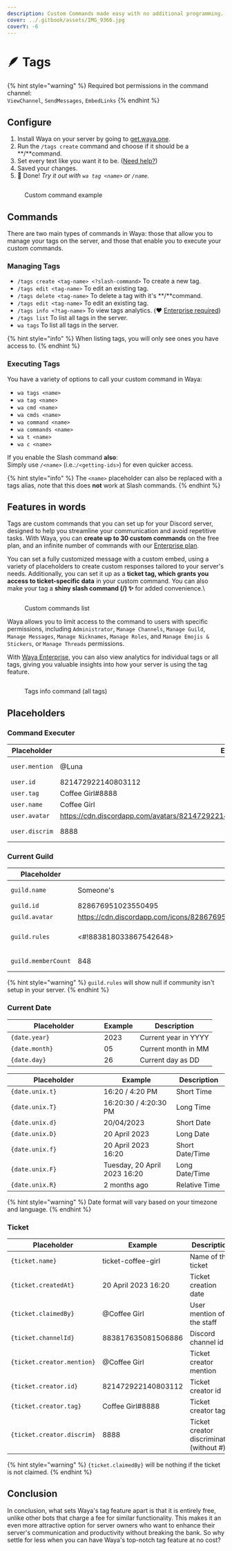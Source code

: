 ```yaml
---
description: Custom Commands made easy with no additional programming.
cover: ../.gitbook/assets/IMG_9366.jpg
coverY: -6
---
```


# 🪶 Tags

{% hint style="warning" %}
Required bot permissions in the command channel:\
`ViewChannel`, `SendMessages`, `EmbedLinks`
{% endhint %}

## Configure

1. Install Waya on your server by going to [get.waya.one](https://get.waya.one).
2. Run the `/tags create` command and choose if it should be a \*\*/\*\*command.
3. Set every text like you want it to be. ([Need help?](https://lunish.nl/support))
4. Saved your changes.
5. 🎉 Done! _Try it out with `wa tag <name>` or `/name`._

<figure><img src="../.gitbook/assets/image (4) (1).png" alt=""><figcaption><p>Custom command example</p></figcaption></figure>

## Commands

There are two main types of commands in Waya: those that allow you to manage your tags on the server, and those that enable you to execute your custom commands.

### Managing Tags

* `/tags create <tag-name> <?slash-command>` To create a new tag.
* `/tags edit <tag-name>` To edit an existing tag.
* `/tags delete <tag-name>` To delete a tag with it's \*\*/\*\*command.
* `/tags edit <tag-name>` To edit an existing tag.
* `/tags info <?tag-name>` To view tags analytics. (❤️ [Enterprise required](https://waya.one/enterprise))
* `/tags list` To list all tags in the server.
* `wa tags` To list all tags in the server.

{% hint style="info" %}
When listing tags, you will only see ones you have access to.
{% endhint %}

### Executing Tags

You have a variety of options to call your custom command in Waya:

* `wa tags <name>`
* `wa tag <name>`
* `wa cmd <name>`
* `wa cmds <name>`
* `wa command <name>`
* `wa commands <name>`
* `wa t <name>`
* `wa c <name>`

If you enable the Slash command **also**:\
Simply use `/<name>` (i.e.:`/<getting-ids>`) for even quicker access.

{% hint style="info" %}
The `<name>` placeholder can also be replaced with a tags alias, note that this does **not** work at Slash commands.
{% endhint %}

## Features in words

Tags are custom commands that you can set up for your Discord server, designed to help you streamline your communication and avoid repetitive tasks. With Waya, you can **create up to 30 custom commands** on the free plan, and an infinite number of commands with our [Enterprise plan](https://waya.one/enterprise).

You can set a fully customized message with a custom embed, using a variety of placeholders to create custom responses tailored to your server's needs. Additionally, you can set it up as a **ticket tag, which grants you access to ticket-specific data** in your custom command. You can also make your tag a **shiny slash command (/) ✨** for added convenience.\\

<figure><img src="../.gitbook/assets/image (3) (1) (2).png" alt=""><figcaption><p>Custom commands list</p></figcaption></figure>

Waya allows you to limit access to the command to users with specific permissions, including `Administrator`, `Manage Channels`, `Manage Guild`, `Manage Messages`, `Manage Nicknames`, `Manage Roles`, and `Manage Emojis & Stickers`, or `Manage Threads` permissions.

With [Waya Enterprise](https://waya.one/enterprise), you can also view analytics for individual tags or all tags, giving you valuable insights into how your server is using the tag feature.

<figure><img src="../.gitbook/assets/image (4) (2) (1).png" alt=""><figcaption><p>Tags info command (all tags)</p></figcaption></figure>

## Placeholders

### Command Executer

<table><thead><tr><th width="171.33333333333331">Placeholder</th><th width="353.0625">Example</th><th>Description</th></tr></thead><tbody><tr><td><code>user.mention</code></td><td>@Luna</td><td>User mention</td></tr><tr><td><code>user.id</code></td><td>821472922140803112</td><td>User id</td></tr><tr><td><code>user.tag</code></td><td>Coffee Girl#8888</td><td>User tag</td></tr><tr><td><code>user.name</code></td><td>Coffee Girl</td><td>Username</td></tr><tr><td><code>user.avatar</code></td><td><a href="https://cdn.discordapp.com/avatars/821472922140803112/4a0d2627b54af074656245c8c6f6b9fc.png?size=2048">https://cdn.discordapp.com/avatars/821472922140803112/4a0d2627b54af074656245c8c6f6b9fc.png</a></td><td>Avatar URL</td></tr><tr><td><code>user.discrim</code></td><td>8888</td><td>Discriminator (without #)</td></tr></tbody></table>

### Current Guild

<table><thead><tr><th width="220">Placeholder</th><th width="321.3333333333333">Example</th><th>Description</th></tr></thead><tbody><tr><td><code>guild.name</code></td><td>Someone's</td><td>Server name</td></tr><tr><td><code>guild.id</code></td><td>828676951023550495</td><td>Server id</td></tr><tr><td><code>guild.avatar</code></td><td><a href="https://cdn.discordapp.com/icons/828676951023550495/a_d05303b604aa28b9c13eca7b5e804349.gif?size=512">https://cdn.discordapp.com/icons/828676951023550495/a_d05303b604aa28b9c13eca7b5e804349.gif</a></td><td>Icon URL</td></tr><tr><td><code>guild.rules</code></td><td>&#x3C;#!883818033867542648></td><td>Rules channel mention</td></tr><tr><td><code>guild.memberCount</code></td><td>848</td><td>Member count</td></tr></tbody></table>

{% hint style="warning" %}
`guild.rules` will show null if community isn't setup in your server.
{% endhint %}

### Current Date

<table><thead><tr><th width="200.33333333333331">Placeholder</th><th>Example</th><th>Description</th></tr></thead><tbody><tr><td><code>{date.year}</code></td><td>2023</td><td>Current year in YYYY</td></tr><tr><td><code>{date.month}</code></td><td>05</td><td>Current month in MM</td></tr><tr><td><code>{date.day}</code></td><td>26</td><td>Current day as DD</td></tr></tbody></table>

<table><thead><tr><th width="199.33333333333331">Placeholder</th><th>Example</th><th>Description</th></tr></thead><tbody><tr><td><code>{date.unix.t}</code></td><td>16:20 / 4:20 PM</td><td>Short Time</td></tr><tr><td><code>{date.unix.T}</code></td><td>16:20:30 / 4:20:30 PM</td><td>Long Time</td></tr><tr><td><code>{date.unix.d}</code></td><td>20/04/2023</td><td>Short Date</td></tr><tr><td><code>{date.unix.D}</code></td><td>20 April 2023</td><td>Long Date</td></tr><tr><td><code>{date.unix.f}</code></td><td>20 April 2023 16:20</td><td>Short Date/Time</td></tr><tr><td><code>{date.unix.F}</code></td><td>Tuesday, 20 April 2023 16:20</td><td>Long Date/Time</td></tr><tr><td><code>{date.unix.R}</code></td><td>2 months ago</td><td>Relative Time</td></tr></tbody></table>

{% hint style="warning" %}
Date format will vary based on your timezone and language.
{% endhint %}

### Ticket

<table><thead><tr><th width="288">Placeholder</th><th width="209.33333333333331">Example</th><th>Description</th></tr></thead><tbody><tr><td><code>{ticket.name}</code></td><td>ticket-coffee-girl</td><td>Name of the ticket</td></tr><tr><td><code>{ticket.createdAt}</code></td><td>20 April 2023 16:20</td><td>Ticket creation date</td></tr><tr><td><code>{ticket.claimedBy}</code></td><td>@Coffee Girl</td><td>User mention of the staff</td></tr><tr><td><code>{ticket.channelId}</code></td><td>883817635081506886</td><td>Discord channel id</td></tr><tr><td><code>{ticket.creator.mention}</code></td><td>@Coffee Girl</td><td>Ticket creator mention</td></tr><tr><td><code>{ticket.creator.id}</code></td><td>821472922140803112</td><td>Ticket creator id</td></tr><tr><td><code>{ticket.creator.tag}</code></td><td>Coffee Girl#8888</td><td>Ticket creator tag</td></tr><tr><td><code>{ticket.creator.discrim}</code></td><td>8888</td><td>Ticket creator discriminator (without #)</td></tr></tbody></table>

{% hint style="warning" %}
`{ticket.claimedBy}` will be nothing if the ticket is not claimed.
{% endhint %}

## Conclusion

In conclusion, what sets Waya's tag feature apart is that it is entirely free, unlike other bots that charge a fee for similar functionality. This makes it an even more attractive option for server owners who want to enhance their server's communication and productivity without breaking the bank. So why settle for less when you can have Waya's top-notch tag feature at no cost?
